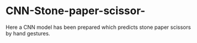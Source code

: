 # CNN-Stone-paper-scissor-
Here a CNN model has been prepared which predicts stone paper scissors by hand gestures.

